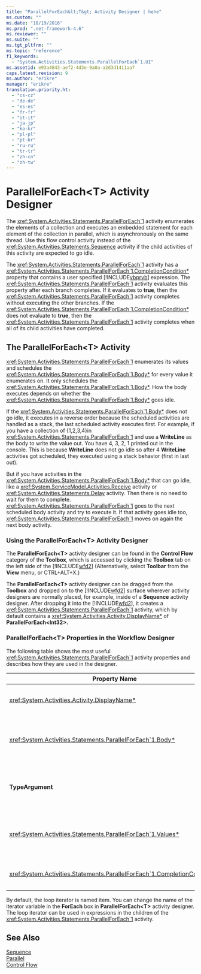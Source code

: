 ```yaml
---
title: "ParallelForEach&lt;T&gt; Activity Designer | hehe"
ms.custom: ""
ms.date: "10/19/2016"
ms.prod: ".net-framework-4.6"
ms.reviewer: ""
ms.suite: ""
ms.tgt_pltfrm: ""
ms.topic: "reference"
f1_keywords: 
  - "System.Activities.Statements.ParallelForEach`1.UI"
ms.assetid: e93a4843-aef2-4d3e-9a0a-a2d3d1411aa7
caps.latest.revision: 9
ms.author: "erikre"
manager: "erikre"
translation.priority.ht: 
  - "cs-cz"
  - "de-de"
  - "es-es"
  - "fr-fr"
  - "it-it"
  - "ja-jp"
  - "ko-kr"
  - "pl-pl"
  - "pt-br"
  - "ru-ru"
  - "tr-tr"
  - "zh-cn"
  - "zh-tw"
---
```

# ParallelForEach&lt;T&gt; Activity Designer
The <xref:System.Activities.Statements.ParallelForEach`1> activity enumerates the elements of a collection and executes an embedded statement for each element of the collection in parallel, which is asynchronously on the same thread. Use this flow control activity instead of the <xref:System.Activities.Statements.Sequence> activity if the child activities of this activity are expected to go idle.  
  
 The <xref:System.Activities.Statements.ParallelForEach`1> activity has a <xref:System.Activities.Statements.ParallelForEach`1.CompletionCondition*> property that contains a user specified [!INCLUDE[vbprvb](../code-quality/includes/vbprvb_md.md)] expression. The <xref:System.Activities.Statements.ParallelForEach`1> activity evaluates this property after each branch completes. If it evaluates to **true**, then the <xref:System.Activities.Statements.ParallelForEach`1> activity completes without executing the other branches. If the <xref:System.Activities.Statements.ParallelForEach`1.CompletionCondition*> does not evaluate to **true**, then the <xref:System.Activities.Statements.ParallelForEach`1> activity completes when all of its child activities have completed.  
  
## The ParallelForEach<T\> Activity  
 <xref:System.Activities.Statements.ParallelForEach`1> enumerates its values and schedules the <xref:System.Activities.Statements.ParallelForEach`1.Body*> for every value it enumerates on. It only schedules the <xref:System.Activities.Statements.ParallelForEach`1.Body*>. How the body executes depends on whether the <xref:System.Activities.Statements.ParallelForEach`1.Body*> goes idle.  
  
 If the <xref:System.Activities.Statements.ParallelForEach`1.Body*> does not go idle, it executes in a reverse order because the scheduled activities are handled as a stack, the last scheduled activity executes first. For example, if you have a collection of {1,2,3,4}in <xref:System.Activities.Statements.ParallelForEach`1> and use a **WriteLine** as the body to write the value out. You have 4, 3, 2, 1 printed out in the console. This is because **WriteLine** does not go idle so after 4 **WriteLine** activities got scheduled, they executed using a stack behavior (first in last out).  
  
 But if you have activities in the <xref:System.Activities.Statements.ParallelForEach`1.Body*> that can go idle, like a <xref:System.ServiceModel.Activities.Receive> activity or <xref:System.Activities.Statements.Delay> activity. Then there is no need to wait for them to complete. <xref:System.Activities.Statements.ParallelForEach`1> goes to the next scheduled body activity and try to execute it. If that activity goes idle too, <xref:System.Activities.Statements.ParallelForEach`1> moves on again the next body activity.  
  
### Using the ParallelForEach\<T> Activity Designer  
 The **ParallelForEach\<T>** activity designer can be found in the **Control Flow** category of the **Toolbox**, which is accessed by clicking the **Toolbox** tab on the left side of the [!INCLUDE[wfd2](../workflow-designer/includes/wfd2_md.md)] (Alternatively, select **Toolbar** from the **View** menu, or CTRL+ALT+X.)  
  
 The **ParallelForEach\<T>** activity designer can be dragged from the **Toolbox** and dropped on to the [!INCLUDE[wfd2](../workflow-designer/includes/wfd2_md.md)] surface wherever activity designers are normally placed, for example, inside of a **Sequence** activity designer. After dropping it into the [!INCLUDE[wfd2](../workflow-designer/includes/wfd2_md.md)], it creates a <xref:System.Activities.Statements.ParallelForEach`1> activity, which by default contains a <xref:System.Activities.Activity.DisplayName*> of **ParallelForEach<Int32\>.**  
  
### ParallelForEach<T\> Properties in the Workflow Designer  
 The following table shows the most useful <xref:System.Activities.Statements.ParallelForEach`1> activity properties and describes how they are used in the designer.  
  
|Property Name|Required|Usage|  
|-------------------|--------------|-----------|  
|<xref:System.Activities.Activity.DisplayName*>|False|Specifies the friendly display name of the activity designer in the header. The default value is **ParallelForEach\<Int32>**. The value can be optionally edited in the **Properties** grid or directly on the activity designer header.|  
|<xref:System.Activities.Statements.ParallelForEach`1.Body*>|False|The activity to execute for each item in the collection. To add the <xref:System.Activities.Statements.ParallelForEach`1.Body*> activity, drop an activity from the toolbox into the **Body** box on the **ParallelForEach\<T>** activity designer with hint text “Drop Activity Here”.|  
|**TypeArgument**|True|The type of the items in the <xref:System.Activities.Statements.ParallelForEach`1.Values*> collection specified by the generic parameter *T*. By default, **TypeArgument** is set to **Int32**. To change the type T in the **ParallelForEach<T\>** activity designer, change the value of the **TypeArgument** combo box in the Property Grid.|  
|<xref:System.Activities.Statements.ParallelForEach`1.Values*>|True|The collection of items to iterate over. To set the <xref:System.Activities.Statements.ParallelForEach`1.Values*>, type a [!INCLUDE[vbprvb](../code-quality/includes/vbprvb_md.md)] expression in the **Values** box on the **ForEach<T\>** activity designer in the box with the hint text “Enter a VB expression” or in **Values** box on the **Properties** window.|  
|<xref:System.Activities.Statements.ParallelForEach`1.CompletionCondition*>||Evaluated after each iteration completes. If it evaluates to true, then the scheduled pending iterations are canceled. If this property is not set, all scheduled statements execute until completion.|  
  
 By default, the loop iterator is named item. You can change the name of the iterator variable in the **ForEach** box in **ParallelForEach\<T>** activity designer. The loop iterator can be used in expressions in the children of the <xref:System.Activities.Statements.ParallelForEach`1> activity.  
  
## See Also  
 [Sequence](../workflow-designer/sequence-activity-designer.md)   
 [Parallel](../workflow-designer/parallel-activity-designer.md)   
 [Control Flow](../workflow-designer/control-flow-activity-designers.md)
